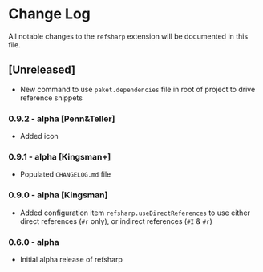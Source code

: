 # Change Log
All notable changes to the `refsharp` extension will be documented in this file.

## [Unreleased]
- New command to use `paket.dependencies` file in root of project to drive reference snippets 

### 0.9.2 - alpha [Penn&Teller]

- Added icon

### 0.9.1 - alpha [Kingsman+]

- Populated `CHANGELOG.md` file

### 0.9.0 - alpha [Kingsman]

- Added configuration item `refsharp.useDirectReferences` to use either direct references (`#r` only), or indirect references (`#I` & `#r`)
### 0.6.0 - alpha

- Initial alpha release of refsharp


